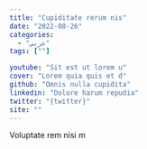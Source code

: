 ```yaml
---
title: "Cupiditate rerum nis"
date: "2022-08-26"
categories:
  - "عربي"
tags: [""]

youtube: "Sit est ut lorem u"
cover: "Lorem quia quis et d"
github: "Omnis nulla cupidita"
linkedin: "Dolore harum repudia"
twitter: "{twitter}"
site: ""
---
```




Voluptate rem nisi m
